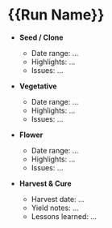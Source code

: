 # {{Run Name}}

- **Seed / Clone**

  - Date range: …
  - Highlights: …
  - Issues: …

- **Vegetative**

  - Date range: …
  - Highlights: …
  - Issues: …

- **Flower**

  - Date range: …
  - Highlights: …
  - Issues: …

- **Harvest & Cure**

  - Harvest date: …
  - Yield notes: …
  - Lessons learned: …
